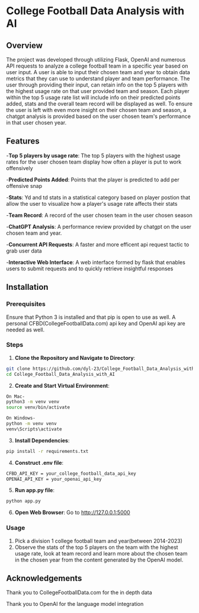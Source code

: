# College Football Data Analysis with AI

## Overview
The project was developed through utilizing Flask, OpenAI and numerous API requests to analyze a college football team
in a specific year based on user input. A user is able to input their chosen team and year to obtain data metrics 
that they can use to understand player and team performance. The user through providing their input, can retain info on the top
5 players with the highest usage rate on that user provided team and season. Each player within the top 5 usage rate list will
include info on their predicted points added, stats and the overall team record will be displayed as well. To ensure the user is left with even more insight on their chosen team and season, a chatgpt analysis is provided based on the user chosen team's
performance in that user chosen year.

## Features
-**Top 5 players by usage rate**: The top 5 players with the highest usage rates for the user chosen team display how often a player is put to work offensively

-**Predicted Points Added**: Points that the player is predicted to add per offensive snap

-**Stats**: Yd and td stats in a statistical category based on player postion that allow the user to visualize how a player's usage rate affects their stats

-**Team Record**: A record of the user chosen team in the user chosen season

-**ChatGPT Analysis**: A performance review provided by chatgpt on the user chosen team and year.

-**Concurrent API Requests**: A faster and more efficent api request tactic to grab user data

-**Interactive Web Interface**: A web interface formed by flask that enables users to submit requests and to quickly retrieve insightful responses

## Installation

### Prerequisites
Ensure that Python 3 is installed and that pip is open to use as well.
A personal CFBD(CollegeFootballData.com) api key and OpenAI api key are needed as well.


### Steps
1) **Clone the Repository and Navigate to Directory**:
```bash
git clone https://github.com/dyl-23/College_Football_Data_Analysis_with_AI.git
cd College_Football_Data_Analysis_with_AI
```

2) **Create and Start Virtual Environment**:
```bash
On Mac-
python3 -m venv venv
source venv/bin/activate

On Windows-
python -m venv venv
venv\Scripts\activate
```

3) **Install Dependencies**:
```bash
pip install -r requirements.txt
```

4) **Construct .env file**:
```bash
CFBD_API_KEY = your_college_football_data_api_key
OPENAI_API_KEY = your_openai_api_key
```

5) **Run app.py file**:
```bash
python app.py
```

6) **Open Web Browser**:
Go to http://127.0.0.1:5000

### Usage
1)  Pick a division 1 college football team and year(between 2014-2023)
2) Observe the stats of the top 5 players on the team with the highest usage rate, look at team record and
learn more about the chosen team in the chosen year from the content generated by the OpenAI model.

## Acknowledgements
Thank you to CollegeFootballData.com for the in depth data

Thank you to OpenAI for the language model integration


